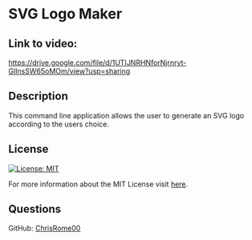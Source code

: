 # SVG Logo Maker

## Link to video:
https://drive.google.com/file/d/1UTIJNRHNforNjrnryt-GlInsSW65oMOm/view?usp=sharing 

## Description

This command line application allows the user to generate an SVG logo according to the users choice.

## License

[![License: MIT](https://img.shields.io/badge/License-MIT-yellow.svg)](https://opensource.org/licenses/MIT)

For more information about the MIT License visit [here](https://opensource.org/licenses/MIT).

## Questions

GitHub: [ChrisRome00](https://github.com/ChrisRome00)


